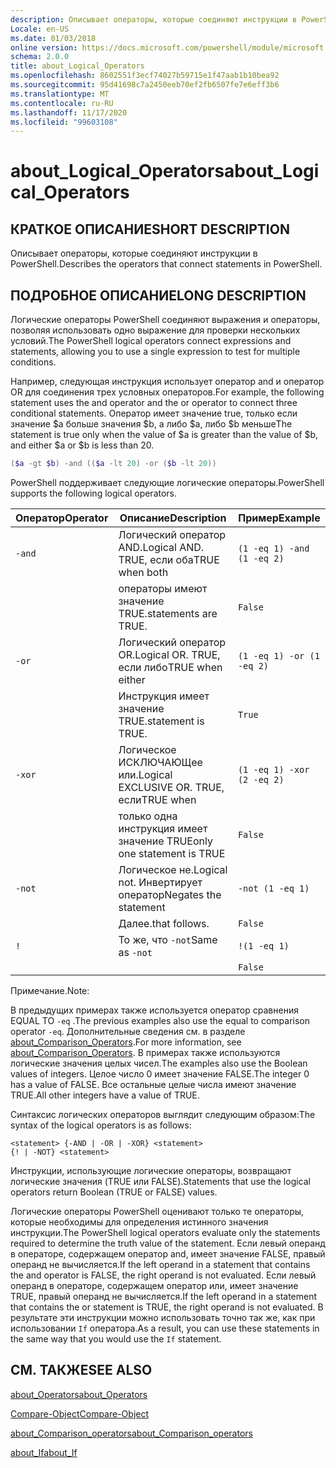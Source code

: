 ```yaml
---
description: Описывает операторы, которые соединяют инструкции в PowerShell.
Locale: en-US
ms.date: 01/03/2018
online version: https://docs.microsoft.com/powershell/module/microsoft.powershell.core/about/about_logical_operators?view=powershell-7.2&WT.mc_id=ps-gethelp
schema: 2.0.0
title: about_Logical_Operators
ms.openlocfilehash: 8602551f3ecf74027b59715e1f47aab1b10bea92
ms.sourcegitcommit: 95d41698c7a2450eeb70ef2fb6507fe7e6eff3b6
ms.translationtype: MT
ms.contentlocale: ru-RU
ms.lasthandoff: 11/17/2020
ms.locfileid: "99603108"
---
```

# <a name="about_logical_operators"></a><span data-ttu-id="91a7c-103">about_Logical_Operators</span><span class="sxs-lookup"><span data-stu-id="91a7c-103">about_Logical_Operators</span></span>

## <a name="short-description"></a><span data-ttu-id="91a7c-104">КРАТКОЕ ОПИСАНИЕ</span><span class="sxs-lookup"><span data-stu-id="91a7c-104">SHORT DESCRIPTION</span></span>
<span data-ttu-id="91a7c-105">Описывает операторы, которые соединяют инструкции в PowerShell.</span><span class="sxs-lookup"><span data-stu-id="91a7c-105">Describes the operators that connect statements in PowerShell.</span></span>

## <a name="long-description"></a><span data-ttu-id="91a7c-106">ПОДРОБНОЕ ОПИСАНИЕ</span><span class="sxs-lookup"><span data-stu-id="91a7c-106">LONG DESCRIPTION</span></span>

<span data-ttu-id="91a7c-107">Логические операторы PowerShell соединяют выражения и операторы, позволяя использовать одно выражение для проверки нескольких условий.</span><span class="sxs-lookup"><span data-stu-id="91a7c-107">The PowerShell logical operators connect expressions and statements, allowing you to use a single expression to test for multiple conditions.</span></span>

<span data-ttu-id="91a7c-108">Например, следующая инструкция использует оператор and и оператор OR для соединения трех условных операторов.</span><span class="sxs-lookup"><span data-stu-id="91a7c-108">For example, the following statement uses the and operator and the or operator to connect three conditional statements.</span></span> <span data-ttu-id="91a7c-109">Оператор имеет значение true, только если значение $a больше значения $b, а либо $a, либо $b меньше</span><span class="sxs-lookup"><span data-stu-id="91a7c-109">The statement is true only when the value of $a is greater than the value of $b, and either $a or $b is less than</span></span>
20.

```powershell
($a -gt $b) -and (($a -lt 20) -or ($b -lt 20))
```

<span data-ttu-id="91a7c-110">PowerShell поддерживает следующие логические операторы.</span><span class="sxs-lookup"><span data-stu-id="91a7c-110">PowerShell supports the following logical operators.</span></span>

|<span data-ttu-id="91a7c-111">Оператор</span><span class="sxs-lookup"><span data-stu-id="91a7c-111">Operator</span></span>|<span data-ttu-id="91a7c-112">Описание</span><span class="sxs-lookup"><span data-stu-id="91a7c-112">Description</span></span>                        |<span data-ttu-id="91a7c-113">Пример</span><span class="sxs-lookup"><span data-stu-id="91a7c-113">Example</span></span>                   |
|--------|-----------------------------------|--------------------------|
|`-and`  |<span data-ttu-id="91a7c-114">Логический оператор AND.</span><span class="sxs-lookup"><span data-stu-id="91a7c-114">Logical AND.</span></span> <span data-ttu-id="91a7c-115">TRUE, если оба</span><span class="sxs-lookup"><span data-stu-id="91a7c-115">TRUE when both</span></span>        |`(1 -eq 1) -and (1 -eq 2)`|
|        |<span data-ttu-id="91a7c-116">операторы имеют значение TRUE.</span><span class="sxs-lookup"><span data-stu-id="91a7c-116">statements are TRUE.</span></span>               |`False`                   |
|`-or`   |<span data-ttu-id="91a7c-117">Логический оператор OR.</span><span class="sxs-lookup"><span data-stu-id="91a7c-117">Logical OR.</span></span> <span data-ttu-id="91a7c-118">TRUE, если либо</span><span class="sxs-lookup"><span data-stu-id="91a7c-118">TRUE when either</span></span>       |`(1 -eq 1) -or (1 -eq 2)` |
|        |<span data-ttu-id="91a7c-119">Инструкция имеет значение TRUE.</span><span class="sxs-lookup"><span data-stu-id="91a7c-119">statement is TRUE.</span></span>                 |`True`                    |
|`-xor`  |<span data-ttu-id="91a7c-120">Логическое ИСКЛЮЧАЮЩее или.</span><span class="sxs-lookup"><span data-stu-id="91a7c-120">Logical EXCLUSIVE OR.</span></span> <span data-ttu-id="91a7c-121">TRUE, если</span><span class="sxs-lookup"><span data-stu-id="91a7c-121">TRUE when</span></span>    |`(1 -eq 1) -xor (2 -eq 2)`|
|        |<span data-ttu-id="91a7c-122">только одна инструкция имеет значение TRUE</span><span class="sxs-lookup"><span data-stu-id="91a7c-122">only one statement is TRUE</span></span>         |`False`                   |
|`-not`  |<span data-ttu-id="91a7c-123">Логическое не.</span><span class="sxs-lookup"><span data-stu-id="91a7c-123">Logical not.</span></span> <span data-ttu-id="91a7c-124">Инвертирует оператор</span><span class="sxs-lookup"><span data-stu-id="91a7c-124">Negates the statement</span></span> |`-not (1 -eq 1)`          |
|        |<span data-ttu-id="91a7c-125">Далее.</span><span class="sxs-lookup"><span data-stu-id="91a7c-125">that follows.</span></span>                      |`False`                   |
|`!`     |<span data-ttu-id="91a7c-126">То же, что `-not`</span><span class="sxs-lookup"><span data-stu-id="91a7c-126">Same as `-not`</span></span>                     |`!(1 -eq 1)`              |
|        |                                   |`False`                   |

 <span data-ttu-id="91a7c-127">Примечание.</span><span class="sxs-lookup"><span data-stu-id="91a7c-127">Note:</span></span>

<span data-ttu-id="91a7c-128">В предыдущих примерах также используется оператор сравнения EQUAL TO `-eq` .</span><span class="sxs-lookup"><span data-stu-id="91a7c-128">The previous examples also use the equal to comparison operator `-eq`.</span></span> <span data-ttu-id="91a7c-129">Дополнительные сведения см. в разделе [about_Comparison_Operators](about_Comparison_Operators.md).</span><span class="sxs-lookup"><span data-stu-id="91a7c-129">For more information, see [about_Comparison_Operators](about_Comparison_Operators.md).</span></span> <span data-ttu-id="91a7c-130">В примерах также используются логические значения целых чисел.</span><span class="sxs-lookup"><span data-stu-id="91a7c-130">The examples also use the Boolean values of integers.</span></span> <span data-ttu-id="91a7c-131">Целое число 0 имеет значение FALSE.</span><span class="sxs-lookup"><span data-stu-id="91a7c-131">The integer 0 has a value of FALSE.</span></span> <span data-ttu-id="91a7c-132">Все остальные целые числа имеют значение TRUE.</span><span class="sxs-lookup"><span data-stu-id="91a7c-132">All other integers have a value of TRUE.</span></span>

<span data-ttu-id="91a7c-133">Синтаксис логических операторов выглядит следующим образом:</span><span class="sxs-lookup"><span data-stu-id="91a7c-133">The syntax of the logical operators is as follows:</span></span>

```
<statement> {-AND | -OR | -XOR} <statement>
{! | -NOT} <statement>
```

<span data-ttu-id="91a7c-134">Инструкции, использующие логические операторы, возвращают логические значения (TRUE или FALSE).</span><span class="sxs-lookup"><span data-stu-id="91a7c-134">Statements that use the logical operators return Boolean (TRUE or FALSE) values.</span></span>

<span data-ttu-id="91a7c-135">Логические операторы PowerShell оценивают только те операторы, которые необходимы для определения истинного значения инструкции.</span><span class="sxs-lookup"><span data-stu-id="91a7c-135">The PowerShell logical operators evaluate only the statements required to determine the truth value of the statement.</span></span> <span data-ttu-id="91a7c-136">Если левый операнд в операторе, содержащем оператор and, имеет значение FALSE, правый операнд не вычисляется.</span><span class="sxs-lookup"><span data-stu-id="91a7c-136">If the left operand in a statement that contains the and operator is FALSE, the right operand is not evaluated.</span></span>
<span data-ttu-id="91a7c-137">Если левый операнд в операторе, содержащем оператор или, имеет значение TRUE, правый операнд не вычисляется.</span><span class="sxs-lookup"><span data-stu-id="91a7c-137">If the left operand in a statement that contains the or statement is TRUE, the right operand is not evaluated.</span></span> <span data-ttu-id="91a7c-138">В результате эти инструкции можно использовать точно так же, как при использовании `If` оператора.</span><span class="sxs-lookup"><span data-stu-id="91a7c-138">As a result, you can use these statements in the same way that you would use the `If` statement.</span></span>

## <a name="see-also"></a><span data-ttu-id="91a7c-139">СМ. ТАКЖЕ</span><span class="sxs-lookup"><span data-stu-id="91a7c-139">SEE ALSO</span></span>

[<span data-ttu-id="91a7c-140">about_Operators</span><span class="sxs-lookup"><span data-stu-id="91a7c-140">about_Operators</span></span>](about_Operators.md)

[<span data-ttu-id="91a7c-141">Compare-Object</span><span class="sxs-lookup"><span data-stu-id="91a7c-141">Compare-Object</span></span>](xref:Microsoft.PowerShell.Utility.Compare-Object)

[<span data-ttu-id="91a7c-142">about_Comparison_operators</span><span class="sxs-lookup"><span data-stu-id="91a7c-142">about_Comparison_operators</span></span>](about_Comparison_Operators.md)

[<span data-ttu-id="91a7c-143">about_If</span><span class="sxs-lookup"><span data-stu-id="91a7c-143">about_If</span></span>](about_If.md)

